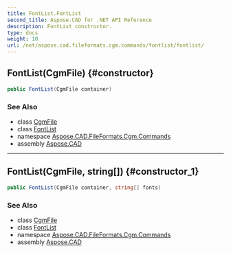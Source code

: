 ```yaml
---
title: FontList.FontList
second_title: Aspose.CAD for .NET API Reference
description: FontList constructor. 
type: docs
weight: 10
url: /net/aspose.cad.fileformats.cgm.commands/fontlist/fontlist/
---
```

## FontList(CgmFile) {#constructor}

```csharp
public FontList(CgmFile container)
```

### See Also

* class [CgmFile](../../../aspose.cad.fileformats.cgm/cgmfile/)
* class [FontList](../)
* namespace [Aspose.CAD.FileFormats.Cgm.Commands](../../fontlist/)
* assembly [Aspose.CAD](../../../)

---

## FontList(CgmFile, string[]) {#constructor_1}

```csharp
public FontList(CgmFile container, string[] fonts)
```

### See Also

* class [CgmFile](../../../aspose.cad.fileformats.cgm/cgmfile/)
* class [FontList](../)
* namespace [Aspose.CAD.FileFormats.Cgm.Commands](../../fontlist/)
* assembly [Aspose.CAD](../../../)


